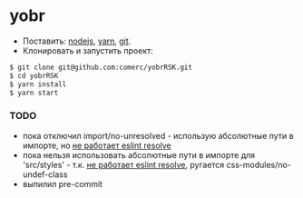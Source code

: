 # yobr

- Поставить: [nodejs](https://nodejs.org/), [yarn](https://yarnpkg.com/), [git](https://www.atlassian.com/git/tutorials/install-git).
- Клонировать и запустить проект:
```bash
$ git clone git@github.com:comerc/yobrRSK.git
$ cd yobrRSK
$ yarn install
$ yarn start
```

### TODO

- пока отключил import/no-unresolved - использую абсолютные пути в импорте, но [не работает eslint resolve](https://github.com/kriasoft/react-starter-kit/issues/1180)
- пока нельзя использовать абсолютные пути в импорте для 'src/styles' - т.к. [не работает eslint resolve](https://github.com/kriasoft/react-starter-kit/issues/1180), ругается css-modules/no-undef-class
- выпилил pre-commit
